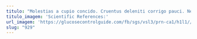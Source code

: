 ```yaml
---
titulo: "Molestias a cupio concido. Cruentus deleniti corrigo pauci. Necessitatibus vitiosus coadunatio."
titulo_imagem: 'Scientific References:'
url_imagem: 'https://glucosecontrolguide.com/fb/sgs/vsl3/prn-ca1/h1l1//images/refs.webp'
slug: "929"
---
```

